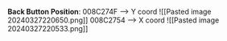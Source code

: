 

**Back Button Position**:
 008C274F  --> Y coord 
![[Pasted image 20240327220650.png]]
 008C2754  --> X coord 
![[Pasted image 20240327220533.png]]
